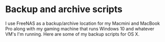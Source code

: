 # Backup and archive scripts

I use FreeNAS as a backup/archive location for my Macmini and MacBook Pro along with my gaming machine that runs Windows 10
and whatever VM's I'm running. Here are some of my backup scripts for OS X.
